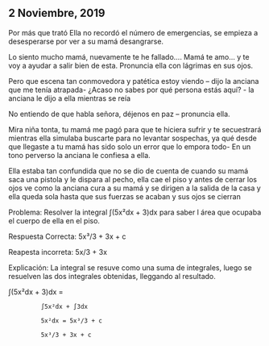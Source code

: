 ## 2 Noviembre, 2019

Por más que trató Ella no recordó el número de emergencias, se empieza a desesperarse por ver a su mamá desangrarse.

Lo siento mucho mamá, nuevamente te he fallado…. Mamá te amo… y te voy a ayudar a salir bien de esta. Pronuncia ella con lágrimas en sus ojos.

Pero que escena tan conmovedora y patética estoy viendo – dijo la anciana que me tenía atrapada- ¿Acaso no sabes por qué persona estás aquí? - la anciana le dijo a ella mientras se reía

No entiendo de que habla señora, déjenos en paz – pronuncia ella.

Mira niña tonta, tu mamá me pagó para que te hiciera sufrir y te secuestrará mientras ella simulaba buscarte para no levantar sospechas, ya qué desde que llegaste a tu mamá has sido solo un error que lo empora todo- En un tono perverso la anciana le confiesa a ella.

Ella estaba tan confundida que no se dio de cuenta de cuando su mamá saca una pistola y le dispara al pecho, ella cae el piso y antes de cerrar los ojos ve como la anciana cura a su mamá y se dirigen a la salida de la casa y ella queda sola hasta que sus fuerzas se acaban y sus ojos se cierran

Problema: Resolver la integral ∫(5x²dx + 3)dx para saber l área que ocupaba el cuerpo de ella en el piso.

Respuesta Correcta: 5x³/3 + 3x + c

Reapesta incorreta: 5x/3 + 3x

Explicación: La integral se resuve como una suma de integrales, luego se resuelven las dos integrales obtenidas, lleggando al resultado.

∫(5x²dx + 3)dx =

             ∫5x²dx + ∫3dx
             
             5x²dx = 5x³/3 + c
             
             5x³/3 + 3x + c
